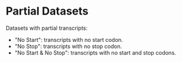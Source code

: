 Partial Datasets
================

Datasets with partial transcripts:
- "No Start": transcripts with no start codon.
- "No Stop": transcripts with no stop codon.
- "No Start & No Stop": transcripts with no start and stop codons.
